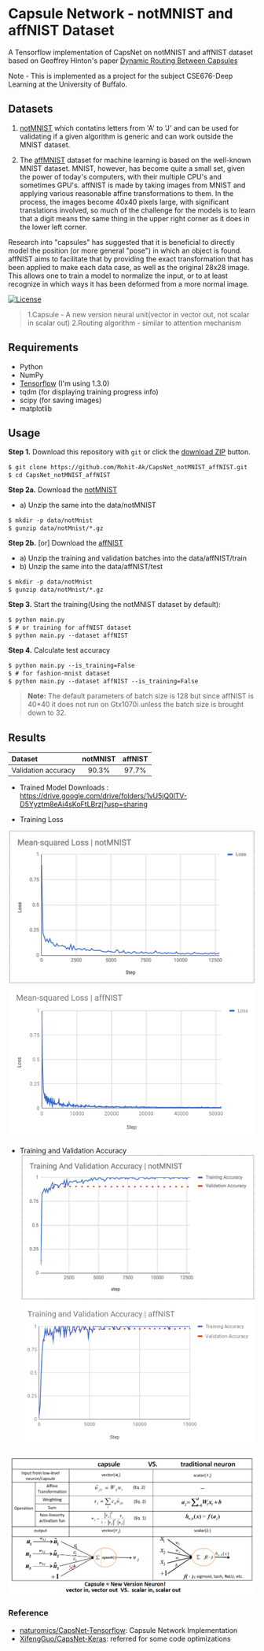 # Capsule Network - notMNIST and affNIST Dataset
A Tensorflow implementation of CapsNet on notMNIST and affNIST dataset based on Geoffrey Hinton's paper [Dynamic Routing Between Capsules](https://arxiv.org/abs/1710.09829)

Note - This is implemented as a project for the subject CSE676-Deep Learning at the University of Buffalo.
## Datasets ##
1) [notMNIST](http://yaroslavvb.blogspot.com/2011/09/notmnist-dataset.html) which contatins letters from 'A' to 'J' and can be used for validating if a given algorithm is generic and can work outside the MNIST dataset.

2) The [affMNIST](http://www.cs.toronto.edu/~tijmen/affNIST/) dataset for machine learning is based on the well-known MNIST dataset. MNIST, however, has become quite a small set, given the power of today's computers, with their multiple CPU's and sometimes GPU's. affNIST is made by taking images from MNIST and applying various reasonable affine transformations to them. In the process, the images become 40x40 pixels large, with significant translations involved, so much of the challenge for the models is to learn that a digit means the same thing in the upper right corner as it does in the lower left corner. 

Research into "capsules" has suggested that it is beneficial to directly model the position (or more general "pose") in which an object is found. affNIST aims to facilitate that by providing the exact transformation that has been applied to make each data case, as well as the original 28x28 image. This allows one to train a model to normalize the input, or to at least recognize in which ways it has been deformed from a more normal image. 

[![License](https://img.shields.io/badge/license-Apache%202.0-blue.svg?style=plastic)](https://opensource.org/licenses/Apache-2.0)


> 1.Capsule - A new version neural unit(vector in vector out, not scalar in scalar out)
> 2.Routing algorithm - similar to attention mechanism

## Requirements
- Python
- NumPy
- [Tensorflow](https://github.com/tensorflow/tensorflow) (I'm using 1.3.0)
- tqdm (for displaying training progress info)
- scipy (for saving images)
- matplotlib

## Usage
**Step 1.** Download this repository with ``git`` or click the [download ZIP](https://github.com/naturomics/CapsNet-Tensorflow/archive/master.zip) button.
```
$ git clone https://github.com/Mohit-Ak/CapsNet_notMNIST_affNIST.git
$ cd CapsNet_notMNIST_affNIST
```

**Step 2a.** Download the [notMNIST](https://github.com/davidflanagan/notMNIST-to-MNIST.git)

- a) Unzip the same into the data/notMNIST

```
$ mkdir -p data/notMnist
$ gunzip data/notMnist/*.gz
```
**Step 2b.** [or] Download the [affNIST](http://www.cs.toronto.edu/~tijmen/affNIST/)

- a) Unzip the training and validation batches into the data/affNIST/train
- b) Unzip the same into the data/affNIST/test

```
$ mkdir -p data/notMnist
$ gunzip data/notMnist/*.gz
```

**Step 3.** Start the training(Using the notMNIST dataset by default):

```
$ python main.py
$ # or training for affNIST dataset
$ python main.py --dataset affNIST
```

**Step 4.** Calculate test accuracy

```
$ python main.py --is_training=False
$ # for fashion-mnist dataset
$ python main.py --dataset affNIST --is_training=False
```


> **Note:** The default parameters of batch size is 128 but since affNIST is 40*40 it does not run on Gtx1070i unless the batch size is brought down to 32.

## Results

Dataset | notMNIST | affNIST 
:-----|:----:|:----:
Validation accuracy | 90.3% | 97.7%

- Trained Model Downloads : https://drive.google.com/drive/folders/1vU5jQ0lTV-D5Yyztm8eAi4sKoFtLBrzj?usp=sharing

- Training Loss

![total_loss_notMNIST](result_plots/loss_notMNIST.png)
![total_loss_affNIST](result_plots/loss_affNIST.png)


- Training and Validation Accuracy
![accuracy_notMNIST](result_plots/training_val_notMNIST.png)
![accuracy_affNIST](result_plots/training_val_affNIST.png)



![capsVSneuron](imgs/capsuleVSneuron.png)

### Reference
- [naturomics/CapsNet-Tensorflow](https://github.com/naturomics/CapsNet-Tensorflow): Capsule Network Implementation
- [XifengGuo/CapsNet-Keras](https://github.com/XifengGuo/CapsNet-Keras): referred for some code optimizations

